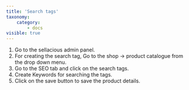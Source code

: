 ```yaml
---
title: 'Search tags'
taxonomy:
    category:
        - docs
visible: true
---
```


1. Go to the sellacious admin panel.
2. For creating the search tag, Go to the shop -> product catalogue from the drop down menu.
3. Go to the SEO tab and click on the search tags. 
4. Create Keywords for searching the tags.
5. Click on the save button to save the product details.